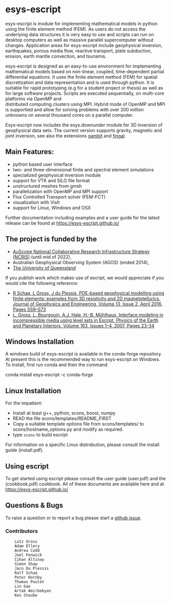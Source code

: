 
# esys-escript 

esys-escript is module for implementing mathematical models in python using the finite element method (FEM). 
As users do not access the underlying data structures it is very easy to use and scripts can run on desktop computers as well as massive 
parallel supercomputer without changes. Application areas for esys-escript include geophysical inversion, earthquakes, porous media flow, reactive transport, plate subduction, erosion, earth mantle convection, and tsunamis.

esys-escript is designed as an easy-to-use environment for implementing mathematical models based on non-linear, coupled, time-dependent partial differential equations. It uses the finite element method (FEM) for spatial discretization and data representation and is used through python.
It is suitable for rapid prototyping (e.g for a student project or thesis) as well as for large software projects. Scripts are executed
sequentially, on multi-core platforms via OpenMP and  
distributed computing clusters using MPI. Hybrid mode of OpenMP and MPI is supportied and allow for 
solving problems with over 200 million unknowns on several thousand cores on a parallel computer.

Esys-escript now includes the esys.downunder module for 3D inversion of geophysical data sets. 
The current version supports gravity, magnetic and joint inversion, see also the extensions [gambit](https://github.com/AndreaCodd/gambit) and [fingal](https://github.com/LutzGross/fingal).


## Main Features:

- python based user interface
- two- and three-dimensional finite and spectral element simulations
- specialized geophysical inversion module
- support for VTK and SILO file format
- unstructured meshes from gmsh
- parallelization with OpenMP and MPI support
- Flux Controlled Transport solver (FEM-FCT)
- visualization with VisIt
- support for Linux, Windows and OSX

Further documentation including examples and a user guide for the latest release can be found at
https://esys-escript.github.io/

## The project is funded by the
   - [AuScope National Collaborative Research Infrastructure Strategy (NCRIS)](https://www.auscope.org.au/) (until mid of 2022),
   - Australian Geophysical Observing System (AGOS) (ended 2014),
   - [The University of Queensland](https://www.uq.edu.au)

If you publish work which makes use of escript, we would appreciate if you would cite the following reference:

- [R Schaa, L Gross, J du Plessis, PDE-based geophysical modelling using finite elements: examples from 3D resistivity and 2D magnetotellurics, Journal of Geophysics and Engineering, Volume 13, Issue 2, April 2016, Pages S59–S73](https://doi.org/10.1088/1742-2132/13/2/S59)
- [L. Gross, L. Bourgouin, A.J. Hale, H.-B. Mühlhaus,
Interface modeling in incompressible media using level sets in Escript,
Physics of the Earth and Planetary Interiors,
Volume 163, Issues 1–4, 2007,
Pages 23-34](doi:10.1016/j.pepi.2007.04.004)


## Windows Installation

A windows build of esys-escript is available in the conda-forge repository. At present this is the recommended way to run esys-escript on Windows. To install, first run conda and then the command

conda install esys-escript -c conda-forge

## Linux Installation

For the impatient:

- Install at least g++, python, scons, boost, numpy
- READ the file scons/templates/README_FIRST
- Copy a suitable template options file from scons/templates/ to scons/hostname_options.py and modify as required.
- type `scons` to build escript

For information on a specific Linux distrobution, please consult the install guide (install.pdf).

## Using escript

To get started using escript please consult the user guide (user.pdf) and the (cookbook.pdf) cookbook. 
All of these documents are available here and at https://esys-escript.github.io/

## Questions & Bugs 

To raise a question or to report a bug please start a [github issue](https://github.com/esys-escript/esys-escript.github.io/issues).

### Contributors
        Lutz Gross
        Adam Ellery
        Andrea Codd
        Joel Fenwick
        Cihan Altinay
        Simon Shaw
        Jaco Du Plessis
        Ralf Schaa
        Peter Hornby
        Thomas Poulet
        Lin Gao
        Artak Amirbekyan
        Ken Steube

